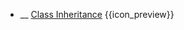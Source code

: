 * __ [Class Inheritance]({{baseUrl}}/uml/classDiagrams/classInheritance) <trigger for="pop:classDiagrams-classInheritance-preview">{{icon_preview}}</trigger>

<popover id="pop:classDiagrams-classInheritance-preview" header="{{icon_preview}} Class Inheritance" placement="right">
  <div slot="content">
    <include src=".\preview.md" />
  </div>
</popover>
